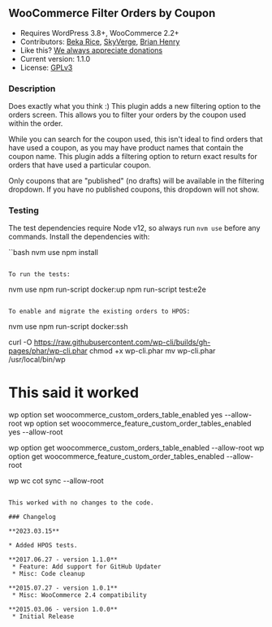 ## WooCommerce Filter Orders by Coupon

 - Requires WordPress 3.8+, WooCommerce 2.2+
 - Contributors: [Beka Rice](http://github.com/bekarice), [SkyVerge](http://github.com/skyverge/), [Brian Henry](https://BrianHenry.ie)
 - Like this? [We always appreciate donations](https://www.paypal.com/cgi-bin/webscr?cmd=_xclick&business=paypal@skyverge.com&item_name=Donation+for+WooCommerce+Filter+Orders)
 - Current version: 1.1.0
 - License: [GPLv3](http://www.gnu.org/licenses/gpl-3.0.html)
 
### Description
 
Does exactly what you think :) This plugin adds a new filtering option to the orders screen. This allows you to filter your orders by the coupon used within the order.

While you can search for the coupon used, this isn't ideal to find orders that have used a coupon, as you may have product names that contain the coupon name. This plugin adds a filtering option to return exact results for orders that have used a particular coupon.

Only coupons that are "published" (no drafts) will be available in the filtering dropdown.  If you have no published coupons, this dropdown will not show.

### Testing

The test dependencies require Node v12, so always run `nvm use` before any commands. Install the dependencies with:

``bash
nvm use
npm install
```

To run the tests:

```
nvm use
npm run-script docker:up
npm run-script test:e2e
```

To enable and migrate the existing orders to HPOS:

```
nvm use
npm run-script docker:ssh

curl -O https://raw.githubusercontent.com/wp-cli/builds/gh-pages/phar/wp-cli.phar
chmod +x wp-cli.phar
mv wp-cli.phar /usr/local/bin/wp

# This said it worked
wp option set woocommerce_custom_orders_table_enabled yes --allow-root
wp option set woocommerce_feature_custom_order_tables_enabled yes --allow-root

wp option get woocommerce_custom_orders_table_enabled --allow-root
wp option get woocommerce_feature_custom_order_tables_enabled --allow-root

wp wc cot sync --allow-root
```

This worked with no changes to the code.

### Changelog

**2023.03.15**

* Added HPOS tests.

**2017.06.27 - version 1.1.0**
 * Feature: Add support for GitHub Updater
 * Misc: Code cleanup

**2015.07.27 - version 1.0.1**
 * Misc: WooCommerce 2.4 compatibility

**2015.03.06 - version 1.0.0**
 * Initial Release
